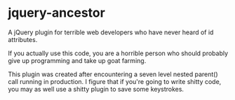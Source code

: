 jquery-ancestor
===============

A jQuery plugin for terrible web developers who have never heard of id attributes.

If you actually use this code, you are a horrible person who should probably give up programming and take up goat farming.

This plugin was created after encountering a seven level nested parent() call running in production. I figure that if you're going to write shitty code, you may as well use a shitty plugin to save some keystrokes.  
